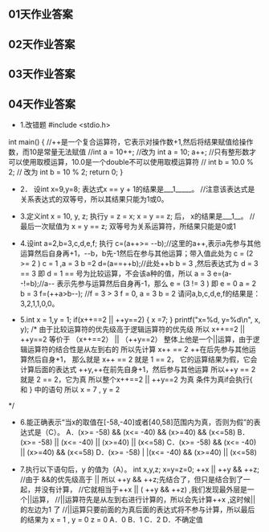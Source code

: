 ## 01天作业答案

## 02天作业答案 
## 03天作业答案
## 04天作业答案
* 1.改错题
#include <stdio.h>

int main()
{
    //++是一个复合运算符，它表示对操作数+1,然后将结果赋值给操作数，而10是常量无法赋值
    //int a = 10++;
    //改为
    int a = 10;
    a++;
    //只有整形数才可以使用取模运算，10.0是一个double不可以使用取模运算符
    //    int b = 10.0 % 2;
    //   改为
    int b = 10 % 2;
    return 0;
}

* 2． 设int x=9,y=8; 表达式x == y + 1的结果是___1_____。
//注意该表达式是关系表达式的双等号，所以其结果只能为1或0。

* 3.定义int x = 10, y, z; 执行y = z = x; x = y == z; 后， x的结果是___1__。
//最后一次赋值为 x = y == z; 双等号为关系运算符，所结果只能是0或1

* 4.设int a=2,b=3,c,d,e,f; 执行
c=(a++>= --b);//这里的a++,表示a先参与其他运算然后自身再+1，--b，b先-1然后在参与其他运算；带入值此处为 c = (2 >= 2 ) c = 1 ,a = 3 b =2
d=(a==++b);//此处++b b = 3 ,然后表达式为 d = 3 == 3 即 d = 1 == 号为比较运算，不会该a种的值，所以 a = 3
e=(a--!=b);//a-- 表示先参与运算然后自身再-1，那么 e = (3 != 3 ) 即 e = 0  a = 2 b = 3
f=(++a>b--);
//f = 3 > 3 f = 0, a = 3 b = 2
请问a,b,c,d,e,f的结果是：3,2,1,1,0,0。

* 5.int x = 1,y = 1;
if(x++==2 || ++y==2) {
    x =7;
}
printf("x=%d, y=%d\n", x, y);
/*
 由于比较运算符的优先级高于逻辑运算符的优先级
 所以 x++==2 || ++y==2 等价于  （x++==2） || （++y==2）
 整体上他是一个||运算，由于逻辑运算符的结合性是从左到右的
 所以先计算 x++ == 2
 ++在后先参与其他运算然后自身+1，
 那么就是  x++ == 2 就是 1 == 2，
 它的运算结果为假，它会计算后面的表达式
 ++y,++在前先自身+1，然后参与其他运算
 所以++y == 2 就是 2 == 2，它为真
 所以整个x++==2 || ++y==2 为真
 条件为真if会执行{ 和 } 中的语句
 所以 x = 7 , y = 2
 
 */
 
 
 * 6.能正确表示“当x的取值在[-58,-40]或者[40,58]范围内为真，否则为假”的表达式是（C）。
A．(x>= -58) && (x<= -40) && (x>=40) && (x<=58)
B．(x>= -58) || (x<= -40) || (x>=40) || (x<=58)
C．(x>= -58) && (x<= -40) || (x>=40) && (x<=58)
D．(x>= -58) | |(x<= -40) && (x>=40) || (x<=58)


* 7.执行以下语句后，y 的值为（A）。
int x,y,z;
x=y=z=0;
++x || ++y && ++z;
//由于 &&的优先级高于 || 所以 ++y && ++z;先结合了，但只是结合到了一起，并没有计算，
//它就相当于++x || ( ++y && ++z) ,我们发现最外层是一个||运算，
//||运算符先是从左到右进行计算的，所以会先计算++x ,这时候||的左边为1 了
//||运算只要前面的为真后面的表达式将不参与计算，所以最后的结果为 x = 1 , y = 0 z = 0
A．0              B．1             C．2             D．不确定值